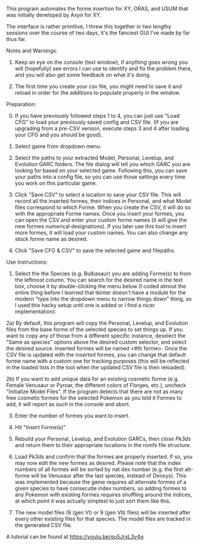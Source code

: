 This program automates the forme insertion for XY, ORAS, and USUM that was initially developed by Axyn for XY.

The interface is rather primitive, I threw this together in two lengthy sessions over the course of two days, it's the fanciest GUI I've made by far thus far.

Notes and Warnings:

1) Keep an eye on the console (text window), if anything goes wrong you will (hopefully) see errors I can use to identify and fix the problem there, and you will also get some feedback on what it's doing.

2) The first time you create your csv file, you might need to save it and reload in order for the additions to populate properly in the window. 


Preparation:

0) If you have previously followed steps 1 to 4, you can just use "Load CFG" to load your previously saved config and CSV file. (If you are upgrading from a pre-CSV version, execute steps 3 and 4 after loading your CFG and you should be good).

1) Select game from dropdown menu.

2) Select the paths to your extracted Model, Personal, Levelup, and Evolution GARC folders. The file dialog will tell you which GARC you are looking for based on your selected game. Following this, you can save your paths into a config file, so you can use those settings every time you work on this particular game.

3) Click "Save CSV" to select a location to save your CSV file. This will record all the inserted formes, their indices in Personal, and what Model files correspond to which Forme. When you create the CSV, it will do so with the appropriate Forme names. Once you insert your formes, you can open the CSV and enter your custom forme names (it will give the new formes numerical designations). If you later use this tool to insert more formes, it will load your custom names. You can also change any stock forme name as desired.

4) Click "Save CFG & CSV" to save the selected game and filepaths.



Use Instructions:
1) Select the the Species (e.g. Bulbasaur) you are adding Forme(s) to from the leftmost column. You can search for the desired name in the text box, choose it by double-clicking the menu below (I coded almost the entire thing before I learned that tkinter doesn't have a module for the modern "type into the dropdown menu to narrow things down" thing, so I used this hacky setup until one is added or I find a nicer implementation).

2a) By default, this program will copy the Personal, Levelup, and Evolution files from the base forme of the selected species to set things up. If you want to copy any of those from a different specific instance, deselect the "Same as species" options above the desired custom selector, and select the desired source. Inserted formes will be named <Base Species> <#th forme>. Once the CSV file is updated with the inserted formes, you can change that default forme name with a custom one for tracking purposes (this will be reflected in the loaded lists in the tool when the updated CSV file is then reloaded).

2b) If you want to add unique data for an existing cosmetic forme (e.g. Female Venusaur or Pyroar, the different colors of Florges, etc.), uncheck "Initialize Model Files". If the program detects that there are not as many free cosmetic formes for the selected Pokemon as you told it Formes to add, it will report as such in the console and abort.

3) Enter the number of formes you want to insert.

4) Hit "Insert Forme(s)"

5) Rebuild your Personal, Levelup, and Evolution GARCs, then *close Pk3ds* and return them to their appropriate locations in the romfs file structure.

6) Load Pk3ds and confirm that the formes are properly inserted. If so, you may now edit the new formes as desired. Please note that the index numbers of all formes will be sorted by nat dex number (e.g. the first alt-forme will be Venusaur after the last species, instead of Deoxys). This was implemented because the game requires all alternate formes of a given species to have consecutie index numbers, so adding formes to any Pokemon with existing formes requires shuffling around the indices, at which point it was actually simplest to just sort them like this.

7) The new model files (8 (gen VI) or 9 (gen VII) files) will be inserted after every other existing files for that species. The model files are tracked in the generated CSV file.


A tutorial can be found at https://youtu.be/gu5JrxL3v4g

